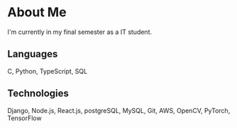 # About Me
I'm currently in my final semester as a IT student.

## Languages

C, Python, TypeScript, SQL

## Technologies

Django, Node.js, React.js, postgreSQL, MySQL, Git, AWS, OpenCV, PyTorch, TensorFlow
